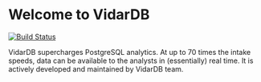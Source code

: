 # Welcome to VidarDB

[![Build Status](https://github.com/vidardb/pgrocks-fdw/actions/workflows/main.yml/badge.svg)](https://github.com/vidardb/pgrocks-fdw)

VidarDB supercharges PostgreSQL analytics. At up to 70 times the intake speeds, data can be available to the analysts in (essentially) real time. It is actively developed and maintained by VidarDB team.
